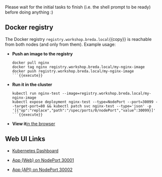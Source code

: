 Please wait for the initial tasks to finish (i.e. the shell prompt to be ready) before doing anything :)

## Docker registry

The Docker registry `registry.workshop.breda.local`{{copy}} is reachable from both nodes (and only from them). Example usage:

- **Push an image to the registry**
    ```
    docker pull nginx
    docker tag nginx registry.workshop.breda.local/my-nginx-image
    docker push registry.workshop.breda.local/my-nginx-image
    ```{{execute}}
- **Run it in the cluster**
    ```
    kubectl run nginx-test --image=registry.workshop.breda.local/my-nginx-image
    kubectl expose deployment nginx-test --type=NodePort --port=30099 --target-port=80 && kubectl patch svc nginx-test --type='json' -p '[{"op":"replace","path":"/spec/ports/0/nodePort","value":30099}]'
    ```{{execute}}

- **View it**[in the browser](https://[[HOST_SUBDOMAIN]]-30099-[[KATACODA_HOST]].environments.katacoda.com/)

## Web UI Links

- [Kubernetes Dashboard](https://[[HOST_SUBDOMAIN]]-30080-[[KATACODA_HOST]].environments.katacoda.com/)

- [App (Web) on NodePort 30001](https://[[HOST_SUBDOMAIN]]-30001-[[KATACODA_HOST]].environments.katacoda.com/)

- [App (API) on NodePort 30002](https://[[HOST_SUBDOMAIN]]-30002-[[KATACODA_HOST]].environments.katacoda.com/)
